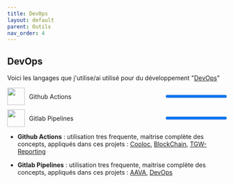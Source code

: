 ```yaml
---
title: DevOps
layout: default
parent: Outils
nav_order: 4
---
```


## DevOps

Voici les langages que j'utilise/ai utilisé pour du développement "[DevOps](https://fr.wikipedia.org/wiki/Devops)"

<div style="display:flex;align-items:center;margin-bottom:10px;">
  <img src="https://www.svgrepo.com/show/512317/github-142.svg" width="40" height="40" style="margin-right:10px;">
  <span style="flex:1;">Github Actions</span>
  <progress value="100" max="100"></progress>
</div>

<div style="display:flex;align-items:center;margin-bottom:10px;">
  <img src="https://www.svgrepo.com/show/448226/gitlab.svg" width="40" height="40" style="margin-right:10px;">
  <span style="flex:1;">Gitlab Pipelines</span>
  <progress value="100" max="100"></progress>
</div>

- **Github Actions** : utilisation tres frequente, maitrise complète des concepts, appliqués dans ces projets : [Cooloc](lien), [BlockChain](lien), [TGW-Reporting](lien)

- **Gitlab Pipelines** : utilisation tres frequente, maitrise complète des concepts, appliqués dans ces projets : [AAVA](lien), [DevOps](lien)
